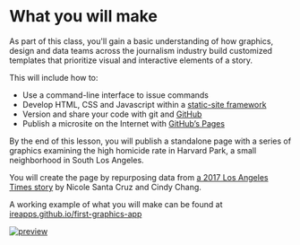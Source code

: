```{include} _templates/nav.html

```

# What you will make

As part of this class, you'll gain a basic understanding of how graphics, design and data teams across the journalism industry build customized templates that prioritize visual and interactive elements of a story.

This will include how to:

- Use a command-line interface to issue commands
- Develop HTML, CSS and Javascript within a [static-site framework](https://github.com/datadesk/baker-example-page-template)
- Version and share your code with git and [GitHub](https://github.com/)
- Publish a microsite on the Internet with [GitHub’s Pages](https://pages.github.com/)

By the end of this lesson, you will publish a standalone page with a series of graphics examining the high homicide rate in Harvard Park, a small neighborhood in South Los Angeles.

You will create the page by repurposing data from [a 2017 Los Angeles Times story](http://www.latimes.com/projects/la-me-harvard-park-homicides/) by Nicole Santa Cruz and Cindy Chang.

A working example of what you will make can be found at [ireapps.github.io/first-graphics-app](https://ireapps.github.io/first-graphics-app/)

[![preview](_static/preview.gif)](https://ireapps.github.io/first-graphics-app/)
